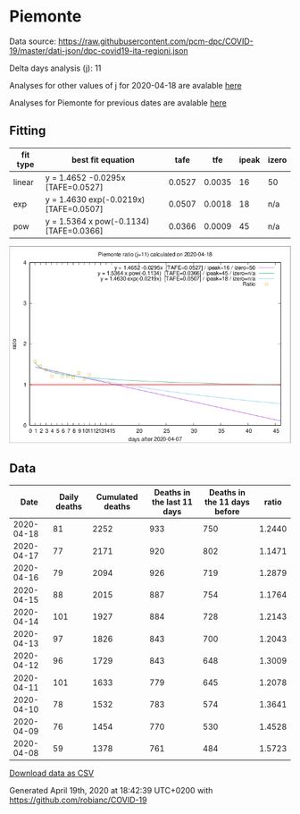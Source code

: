 # Piemonte

Data source: https://raw.githubusercontent.com/pcm-dpc/COVID-19/master/dati-json/dpc-covid19-ita-regioni.json

Delta days analysis (j): 11

Analyses for other values of j for 2020-04-18 are avalable [here](../2020-04-18/README.md)

Analyses for Piemonte for previous dates are avalable [here](../README.md)

## Fitting 
|fit type|best fit equation|tafe|tfe|ipeak|izero|
|-------|-----|--------|------|---|---|
|linear|y = 1.4652 -0.0295x  [TAFE=0.0527]|0.0527|0.0035|16|50|
|exp|y = 1.4630 exp(-0.0219x)  [TAFE=0.0507]|0.0507|0.0018|18|n/a|
|pow|y = 1.5364 x pow(-0.1134)  [TAFE=0.0366]|0.0366|0.0009|45|n/a|

![Plot](COVID-19_piemonte_j11_2020-04-18.png)

## Data
|Date|Daily deaths|Cumulated deaths|Deaths in the last 11 days|Deaths in the 11 days before|ratio|
|----|----------|-----------|-------|--------------------|-----|
|2020-04-18|81|2252|933|750|1.2440|
|2020-04-17|77|2171|920|802|1.1471|
|2020-04-16|79|2094|926|719|1.2879|
|2020-04-15|88|2015|887|754|1.1764|
|2020-04-14|101|1927|884|728|1.2143|
|2020-04-13|97|1826|843|700|1.2043|
|2020-04-12|96|1729|843|648|1.3009|
|2020-04-11|101|1633|779|645|1.2078|
|2020-04-10|78|1532|783|574|1.3641|
|2020-04-09|76|1454|770|530|1.4528|
|2020-04-08|59|1378|761|484|1.5723|

[Download data as CSV](COVID-19_piemonte_j11_2020-04-18.csv)

Generated April 19th, 2020 at 18:42:39 UTC+0200 with https://github.com/robianc/COVID-19
